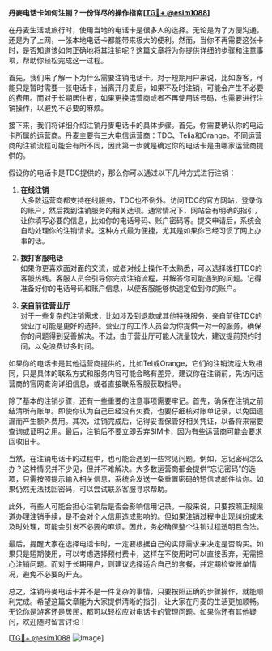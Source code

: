 **丹麥电话卡如何注销？一份详尽的操作指南[[TG💪+ @esim1088](https://t.me/s/esim1088)]**

在丹麦生活或旅行时，使用当地的电话卡是很多人的选择。无论是为了方便沟通，还是为了上网，一张本地电话卡都能带来极大的便利。然而，当你不再需要这张卡时，是否知道该如何正确地将其注销呢？这篇文章将为你提供详细的步骤和注意事项，帮助你轻松完成这一过程。

首先，我们来了解一下为什么需要注销电话卡。对于短期用户来说，比如游客，可能只是暂时需要一张电话卡，当离开丹麦后，如果不及时注销，可能会产生不必要的费用。而对于长期居住者，如果更换运营商或者不再使用该号码，也需要进行注销操作，以避免不必要的麻烦。

接下来，我们将详细介绍注销丹麥电话卡的具体步骤。首先，你需要确认你的电话卡所属的运营商。丹麦主要有三大电信运营商：TDC、Telia和Orange。不同运营商的注销流程可能会有所不同，因此第一步就是确定你的电话卡是由哪家运营商提供的。

假设你的电话卡是TDC提供的，那么你可以通过以下几种方式进行注销：

1. **在线注销**  
   大多数运营商都支持在线服务，TDC也不例外。访问TDC的官方网站，登录你的账户，然后找到注销服务的相关选项。通常情况下，网站会有明确的指引，让你填写必要的信息，比如你的电话号码、账户密码等。提交申请后，系统会自动处理你的注销请求。这种方式最为便捷，尤其是如果你已经习惯了网上办事的话。

2. **拨打客服电话**  
   如果你更喜欢面对面的交流，或者对线上操作不太熟悉，可以选择拨打TDC的客服热线。客服人员会引导你完成注销流程，并解答你可能遇到的问题。记得准备好你的电话号码和账户信息，以便客服能够快速定位到你的账户。

3. **亲自前往营业厅**  
   对于一些复杂的注销需求，比如涉及到退款或其他特殊服务，亲自前往TDC的营业厅可能是更好的选择。营业厅的工作人员会为你提供一对一的服务，确保你的问题得到妥善解决。不过，由于营业厅可能人流量较大，建议提前预约时间，以免浪费过多时间。

如果你的电话卡是其他运营商提供的，比如Tel或Orange，它们的注销流程大致相同，只是具体的联系方式和服务内容可能会略有差异。建议你在注销前，先访问运营商的官网查询详细信息，或者直接联系客服获取指导。

除了基本的注销步骤，还有一些重要的注意事项需要牢记。首先，确保在注销之前结清所有账单。即使你认为自己已经没有欠费，也要仔细核对账单记录，以免因遗漏而产生额外费用。其次，注销完成后，记得妥善保管好相关凭证，以备将来需要查询或证明之用。最后，注销后不要立即丢弃SIM卡，因为有些运营商可能会要求回收旧卡。

当然，在注销电话卡的过程中，也可能会遇到一些常见问题。例如，忘记密码怎么办？这种情况并不少见，但并不难解决。大多数运营商都会提供“忘记密码”的选项，只需按照提示输入相关信息，系统会发送一条重置密码的短信或邮件给你。如果仍然无法找回密码，可以尝试联系客服寻求帮助。

此外，有些人可能会担心注销后是否会影响信用记录。一般来说，只要按照正规渠道办理注销手续，是不会对个人信用造成影响的。但如果注销过程中出现纠纷或未及时处理，可能会引发不必要的麻烦。因此，务必确保整个注销过程透明且合法。

最后，提醒大家在选择电话卡时，一定要根据自己的实际需求来决定是否购买。如果只是短期使用，可以考虑选择预付费卡，这样在不使用时可以直接丢弃，无需担心注销问题。而对于长期用户，则建议选择适合自己的套餐，并定期检查账单情况，避免不必要的开支。

总之，注销丹麥电话卡并不是一件复杂的事情，只要按照正确的步骤操作，就能顺利完成。希望这篇文章能为大家提供清晰的指引，让大家在丹麦的生活更加顺畅。无论你是游客还是居民，都可以轻松应对电话卡的管理问题。如果你还有其他疑问，欢迎随时留言讨论！

[[TG💪+ @esim1088](https://t.me/s/esim1088) ![Image](https://i.postimg.cc/4NQfJmqS/Snipaste-2025-05-13-00-14-12.png)]